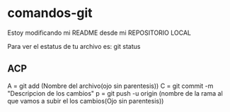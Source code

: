 # comandos-git

Estoy modificando mi README desde mi REPOSITORIO LOCAL   

Para ver el estatus de tu archivo es: 
git status

## ACP

A = git add (Nombre del archivo(ojo sin parentesis))
C = git commit -m "Descripcion de los cambios"
p = git push -u origin (nombre de la rama al que vamos a subir el los cambios(Ojo sin parentesis))